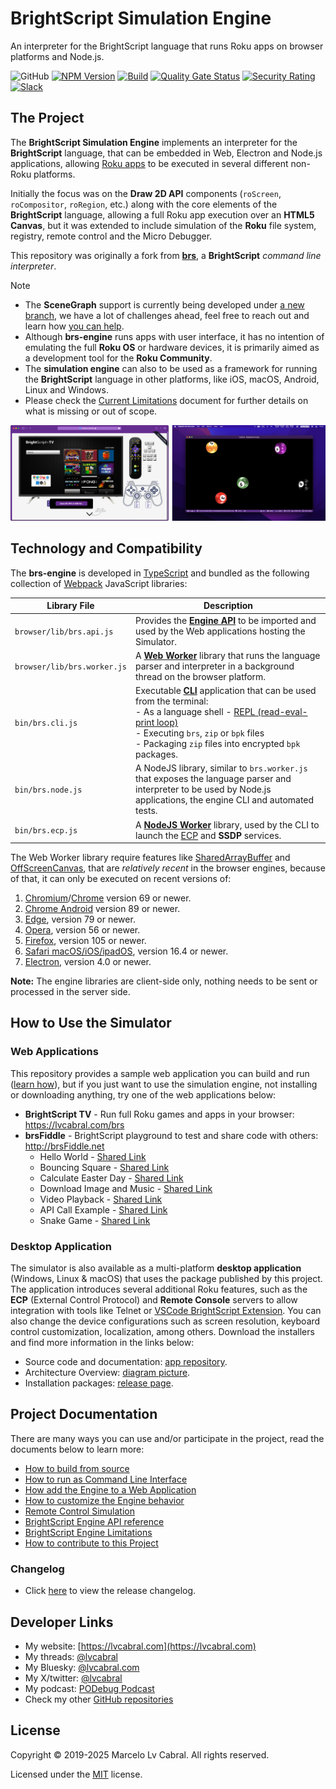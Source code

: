 # BrightScript Simulation Engine

An interpreter for the BrightScript language that runs Roku apps on browser platforms and Node.js.

![GitHub](https://img.shields.io/github/license/lvcabral/brs-engine)
[![NPM Version](https://badge.fury.io/js/brs-engine.svg?style=flat)](https://npmjs.org/package/brs-engine)
[![Build](https://github.com/lvcabral/brs-engine/actions/workflows/build.yml/badge.svg)](https://github.com/lvcabral/brs-engine/actions/workflows/build.yml)
[![Quality Gate Status](https://sonarcloud.io/api/project_badges/measure?project=lvcabral_brs-emu&metric=alert_status)](https://sonarcloud.io/summary/new_code?id=lvcabral_brs-emu)
[![Security Rating](https://sonarcloud.io/api/project_badges/measure?project=lvcabral_brs-emu&metric=security_rating)](https://sonarcloud.io/summary/new_code?id=lvcabral_brs-emu)
[![Slack](https://img.shields.io/badge/Slack-RokuCommunity-4A154B?logo=slack)](https://join.slack.com/t/rokudevelopers/shared_invite/zt-4vw7rg6v-NH46oY7hTktpRIBM_zGvwA)

## The Project

The **BrightScript Simulation Engine** implements an interpreter for the **BrightScript** language, that can be embedded in Web, Electron and Node.js applications, allowing [Roku apps](https://developer.roku.com/overview) to be executed in several different non-Roku platforms.

Initially the focus was on the **Draw 2D API** components (`roScreen`, `roCompositor`, `roRegion`, etc.) along with the core elements of the **BrightScript** language, allowing a full Roku app execution over an **HTML5 Canvas**, but it was extended to include simulation of the **Roku** file system, registry, remote control and the Micro Debugger.

This repository was originally a fork from [**brs**](https://github.com/rokucommunity/brs), a **BrightScript** _command line interpreter_.

> [!NOTE]
>
> - The **SceneGraph** support is currently being developed under [a new branch](https://github.com/lvcabral/brs-engine/tree/scenegraph), we have a lot of challenges ahead, feel free to reach out and learn how [you can help](docs/contributing.md).
> - Although **brs-engine** runs apps with user interface, it has no intention of emulating the full **Roku OS** or hardware devices, it is primarily aimed as a development tool for the **Roku Community**.
> - The **simulation engine** can also to be used as a framework for running the **BrightScript** language in other platforms, like iOS, macOS, Android, Linux and Windows.
> - Please check the [Current Limitations](docs/limitations.md) document for further details on what is missing or out of scope.

<p align="center"><img alt="Simulator Web and Desktop" title="Simulator Web and Desktop" src="docs/images/screenshots.png?raw=true"/></p>

## Technology and Compatibility

The **brs-engine** is developed in [TypeScript](https://www.typescriptlang.org/) and bundled as the following collection of [Webpack](https://webpack.js.org/) JavaScript libraries:

| Library File | Description |
| --- | --- |
| `browser/lib/brs.api.js` | Provides the **[Engine API](docs/engine-api.md)** to be imported and used by the Web applications hosting the Simulator.|
| `browser/lib/brs.worker.js` | A **[Web Worker](https://developer.mozilla.org/en-US/docs/Web/API/Web_Workers_API/Using_web_workers)** library that runs the language parser and interpreter in a background thread on the browser platform.|
|`bin/brs.cli.js`| Executable **[CLI](docs/run-as-cli.md)** application that can be used from the terminal: <br/>- As a language shell - [REPL (read-eval-print loop)](https://en.wikipedia.org/wiki/Read%E2%80%93eval%E2%80%93print_loop)<br/>- Executing `brs`, `zip` or `bpk` files<br/>- Packaging `zip` files into encrypted `bpk` packages.|
|`bin/brs.node.js`| A NodeJS library, similar to `brs.worker.js` that exposes the language parser and interpreter to be used by Node.js applications, the engine CLI and automated tests.|
|`bin/brs.ecp.js`| A **[NodeJS Worker](https://nodejs.org/api/worker_threads.html)** library, used by the CLI to launch the [ECP](https://developer.roku.com/docs/developer-program/dev-tools/external-control-api.md) and **SSDP** services.|

The Web Worker library require features like [SharedArrayBuffer](https://developer.mozilla.org/en-US/docs/Web/JavaScript/Reference/Global_Objects/SharedArrayBuffer) and [OffScreenCanvas](https://developer.mozilla.org/en-US/docs/Web/API/OffscreenCanvas), that are _relatively recent_ in the browser engines, because of that, it can only be executed on recent versions of:

1. [Chromium](https://www.chromium.org/Home)/[Chrome](https://www.google.com/chrome) version 69 or newer.
1. [Chrome Android](https://www.google.com/chrome) version 89 or newer.
1. [Edge](https://www.microsoft.com/en-us/edge), version 79 or newer.
1. [Opera](https://www.opera.com), version 56 or newer.
1. [Firefox](https://firefox.com), version 105 or newer.
1. [Safari macOS/iOS/ipadOS](https://www.apple.com/safari), version 16.4 or newer.
1. [Electron](https://electronjs.org), version 4.0 or newer.

**Note:** The engine libraries are client-side only, nothing needs to be sent or processed in the server side.

## How to Use the Simulator

### Web Applications

This repository provides a sample web application you can build and run ([learn how](docs/integrating.md)), but if you just want to use the simulation engine, not installing or downloading anything, try one of the web applications below:

- **BrightScript TV** - Run full Roku games and apps in your browser: <https://lvcabral.com/brs>
- **brsFiddle** - BrightScript playground to test and share code with others: <http://brsFiddle.net>
  - Hello World - [Shared Link](https://brsfiddle.net?code=XQAAAAL1AQAAAAAAAABJKoLnIqZU8B3-6dP2NsOmYLl2BuS_zvKqVwuCb900INmQka2JaG6109nguctrC4j5eeejusZdPZeqN7ODPGAHtZa3CitoUr0Lzf0CNfBMe_fKYxZVbBd3SFCx2pochQ8vXiLaMlX28Cc1xvIyR03lxJtEM3BO0wVuiOYr28HsPq0Yh-7QOe8y1A-TeWsDOMOEQO0YDxB86jAP7EXurCri8pscM-e70RBruCRmIlFupFBKRsE2GneP6qIr0cz0r69DJ9xuBnscqSBt8CvQFz5haqlrzi9T-BRs4qM1qQid4peKgfvF6s9QEy9nHMwtR_YJMI-5PBvHmU0E4knAAMoNG-Sy1UydLH0sb8RiwTn9IajExgUnwz89MTn5AWfJx2KPUY5QPhpAyFDZnR1H_-j54Fw)
  - Bouncing Square - [Shared Link](https://brsfiddle.net?code=XQAAAAJLCgAAAAAAAABJKobnoc8U-fMC7Yn0OmySA8M8XeYQjA-xlBhDmgkQqkyZorrnH8Z2n9OanRbQbS6T-zM3qPN3QH8Fzgr6UPhr5Cbo3rvloawPAr6qehd0XS8TPatky3-TLgFN_hIhDiNkxNg8livrXExKPdBlI1StdF_-qAzOZT6wC1xPKIJj2Sq8hKcRoNJYYH0Bc7y3vXJ1DTvcu9rAqps0k11Aj4tW_J_zSAHhhHD-zHJJTz1lYapWSGrBQHbhn5SMHQViWFzHfVMyo1Pxz8LUAjiUUHgtkOGpX14MRpCMTM85PbPhb8-KbGtaD4y6zaZgy7Q4zS8vtTxZ9QGHO1gsyGNWb01plO7Lk61lg9c6jOrKT4lJtn7mQme28XpLj5TQrGUbXGdw5lKu7TamErtcuypOxuBSMXVi9i_Ti874POAyL47IK7O5ZaBhBO1p5L2A6iQr6j1qzdmfd8N_9ZumCfxhd9XPg69t8sihYQVvI2vORW5vW_vxKQaDPlkjPyTdQtA903T2ZDiyKVXPpfElWsIntZqXdfg9aY0iXeyCV89LXf69WTkge8D4_dOPH8-ia5myHAXNyxi54k9qKwnkgpCDXTpTRdWB8AO_HuDn6AG5mddseP0uuDjZjbcYpwJRBBC5KJ4ocj8rH_bi5ZLCzRa9ryVdyrHwrDOpdwPRiUWsT7Cr9VEUuSPRctUp1amgHbIJKhLTTohiq3TvRAlItkP98bQhC5M_yTMnIyVjZsLrQWb5Q9MAa2VdwByE-pf4b3OF-SeGw5j-K7TOebCGz0yRNnF6zMHgUMPVYhRi9zNU5Mw_avQ0dCXMxtv9oU2_uKzkB0RCOMM6qJGSnTa4a6B0w8D_LbgLUNdbjVlAZCLpOPBl2DhR4VsV0R2zWlA5jqamY7wSeZb-CSsOdRJv30dXmt3bOKc__nYH8rYRcMlAZb4sT4aesdDh5Yx5bsWEGBjWV2Ojp34muGPJbVlkbhWOw0p0aip4dJ-jL9HfaO8zG_blhNCMsANapZ0VonnO1JaDR7cxeQeUDDpcskFPIu2DlIhLzQnGVFRRXUvU8UK97RQ0np_NQ8SUjcAoiMUNlA0HKjK3d06BKaALQwDwPGpCa1I2CksgPBrCt9f1H7csg_qmE-Bx79R0rehOLmorl_iiROXh0riaYyQlXnGwRR8K9lZJ-NU5iq6zaol5GjfdB5JRhWmzqVWFlOw9cvgI9KcWoCD5j5R1zINYsJVeMdQwLYc-LdEBfziGqS6HAyB-2fZoN_8u9gPwdI-kaKx8SCMHyiPOIhX1xk6DlY85qrLxL0LQJKf--0bS)
  - Calculate Easter Day - [Shared Link](https://brsfiddle.net?code=XQAAAAL2AwAAAAAAAABJKoUDU-eVDQnCIwGjL4bXrsOaRoDR7xUg7l7ATcAP2V7HvXEvU9p3zuMqYelSIckyYmoqSzPiR_yIJT_knVClROMTQ8ImmKudAnIwKv8WYKGGonwzgVUmLT0867k3otq0ZPQoV5mwSO1oRHzkHjvNCtuBfDH5wrogZOua4KltHWcJnxjl0B9yg82onvoaeBER6jlz1JgQoTBNQl7ZhTg01AoX450nozCe3nyd0BBXDG2it0PHgOg1UILanj2fdpsXuTi8BM14Vj9mmKhiaSk614HkwdEuWIhooOB_d9wRox3XJg21lF7OXupqgZBzZh3hAQa8MUqzSmpVX4dWe9FHkscztF0jbIc7gwmoUyOubjzcRA_3rZuM1AkQr4W4PMq_J63oF4el0DxVbFEbXK5h8stU078VCa_b9Ydi0OMsUY5I_o74zSN9SPD2pmojZTs6Fyh8Eo1vSsd3F_abdPvrOnxkKH1yCt59zo5zpVN144ihVYtaVE8MTZQc66is7A0GXfCNt7Ud592YNxSujFrQST2srrBxR6psz9xPdYhQBQd_ZzkK1J7ctVqHzfBM2tQNkn1Gp2-zBlaLjo1dlJ9Hj3zpcGK6N1VcUF7ptImWf0n2QvcTvo45Ml04CLN7WyNnyMPMBZkIEJAb3dyFwMVQNssvtncDGuAtsf2yxt4O9tjbAehdO-KOw9NXPKXiGQ1mUS7_PoudiVgThfqSrk20LX2fpdJ0Bc3QmeEhWzzOqrcri_-4fOLE)
  - Download Image and Music - [Shared Link](https://brsfiddle.net?code=XQAAAAKGCQAAAAAAAABJKoqngm5uKnfSsjl5UQrXmxd6cpL9ibQbDIH2ngkfAM04Aw7W933zvEnJjH04xwGX5MzE4NPnXXJ4R-S0N0Pke0auWD5rKMnq-kCEGc1xzCrQHpBvNufX5RuAZ-XVJ0pCFrcQxv8HOPL4K1KofrJuuuk1NQ3ov0LN9cGj2CQ2T0-RY8gMJK4JG1Gfe53uG3inR2SHLm6rU3entipqNEhWfFixB9H4C40LJgKeeibFjm4RBrYtZ8iomgkVuhpIyYxX2ag4YZvaUBpBFtyy6e6CLiVQmaCSNV0IqKdUci872aZls0WTpvIbX1KSDOCHpW4kDrF0yytMMR7yGnHEKFWsX8ddDwEhYKyRMtwOtYICzyFJ7BCe2jEd4FyaXuYsJ8HUfVrTx2Zul1hB-ejYRSpnoYabZkPVMTbS5gi2tzwSNEDuYLWXsMqq_ZIDiGQiejHWb3X6LOzv39qn-sEtvlhGv7N-fFb_hKp6AzPPdVxQqaCgRoTB-UmdfDSFckPmK8EEVrD9PjrfGx1CMGQm2AzD9hzzzaIMlDnRVHBe5xj2BSNeElVwEVhJ8l5n0qgElmUk8YPi0EjhF-00cGHVWs9Z2jaMZnbObeWb5oZMTQ2OXHGn08y91OG1-rpFsROc1VJe7XG6U95M7TZUwrWRdHK2XSNAVvFKtjLncLlQVZv_twvPzh0ODt0waxhFzc9W_uIJgK2ydXT_0vckVVmzbj1jIFAxCLvp4PbksrZDLoE3He9dQgqmJ7VlnuXVsmFbf4VL9WzKt52AY9B5jlXUlT6b33BfRnSVAcU7APCWih38ivLAPzxkSozpv-RKi2U7UVQsYJHIJm8-si4KeJ5GMSoOuF3Yagg5ZNUwf-sHevTyI3LGh1_hKJRhBHY2lZeRHKr0N-hTWQbXTSFbPY-Nf0kTrykdBNAX7OlmPrdfEMyah2IvNykyMrtQdCcD2DmyPIn5yFkTtYboDvTQPAOaXEoZdF6PzUMixyV_hu0VsuKKQvrxsrVeKtMxx2wDbmHMNWbNXNm5Rg4Avywq8g5bBr2rG86BPkA6bx2B_9m1GUcD1ovzxTaUpwu6p5WTOtnSvbg8sLV6TJfXqRgIm4evVFEv3Sh2zMx2hIKk0hXALe1z6Xn4_LbGyGKyxOeJtfSK12QF56KN-NsUQSMhIv2ucIrJYcYtE-MR8gH0ipvEfuyInRySWEhlsesN_27c__C4yiY)
  - Video Playback - [Shared Link](https://brsfiddle.net?code=XQAAAAKMCwAAAAAAAABJKoqngm5uKnfSsjl5UQrxThRucpL9ibQbDIH2ngkfAM04Aw7W933zvEnJjH0_TcYKuAb8pP4_pFUty4bsZ2ZGN6blI4HbCWU1o8kGuMYqVThNrDhiPIDtBh5rXeosnLR79JxTFgkSi4riS7OV1YxU2DSgn9ndUJMQTbe46AIqdpF3LfZnmkXgW4yR9Jd28iMajr1P6G7zSPRt0-hAg4owerHW0KUB0f10IyD_I-zwLEyjuVVjh5VYgE7r9pLU8r845lZ9-hnD0BibKqo7Fei_J_KCRVxMpeDmF-E3ZZdEgPjW5-rLUDn3dv0XDH6rKIuYdnx075Y4XefhFNACmnKFxvoi4mAIwczMbed3zSRLGWW7IqggC8HJ1rH_MDVp4gk_58cB_Bea5Wx6wFgZzrPmk5H8rO-dVkgpnJL7bevIMmyuCUlrrE_HLB2oopUMdnPggp3_s7xnoby6w6CJ4-gjkZYU-bDWC2pRztEk_DbISFmsy_OG_Pd8tTQrRBJGhZtSe2BsSziJ_9mePKvHH_yIjPeQjnR9tijZ6Q_ryDR8RVpuEFZRGJ6z6_kk_vZnFmYidHHBV_Oy_GmhQOpTRKe2htjfyN-pBZJw7Tu3VcTYmOILWPgJUpAbB8MkDj-c2BbWDogdsAgpZdSt_I40tpHDbvRp-vklV69_IUDIx5fquD1el8qPoDtUHblJZGKLHRvASj7lYTC4qGI-mg_IZpReBXMBLvd5VVHViQp-r7T4Y8W8pi7zZ7aqNci8ZXCXqLPyBLFwtEf-0ZICdAgmNjjFztjW217pOUEA4XIXRulcatttsH0VqMDB3y2tQv-pyVbXmSfpb_mgqG7HjfgfmYu4H0aV-Ifp3pwIz1tfk2nEHI90_rh081-lSZWTVT_kOznTwkAvjlLK8i4KzH-GS7jdlkhUW81Hz1ln6sy78NHI_MeqdnJqFzOpy24DX1qUaSyrThOd8_mvSRVcaQNFDJ1KgWimc-oZpD6MJQ1fbYFli9WHdpPhD7lI6OPlAP4dSfwf_sGLe9JHkjrrhCeXNI7dAF34raawlqZwAP2UXY0DQAJev-U2wJXHedkarK7KcLMmlYVFNOIE_bDQ-F0gJmifV7DR64js9WAQTI0NKnN7KP0v86lEF6ZoGxHlqy6bP_0NSmiNEi04UL5b7DKWRTjm2O7HlfKt-3E5AVn40noALDF_JvnykLL2l8BsYOHiQHZeh_p6sWvFLVqqK0JP7n21n6LUDa-lX6Jbjkv1A9XlXhfT2RZCeBrJW-c_d_QkRfqnlP3PKYazNGevfg3dfJHJczSET4jl3gVXXiJY__fIHPo)
  - API Call Example - [Shared Link](https://brsfiddle.net?code=XQAAAAKDEAAAAAAAAABJKotFIyJTtYn-qlq_R7JJF5alJytQ-ukFasPfytMYIZwnWfTlg9zXrp5bJJXqfYTKfzTV47CRJDpi3IcBcVXiHNSMn59_J7Qhs7_oXHNpJn-txA-iu3s-jGt5ear9zuwGQkCafWzHJg-q_pGp-kDavfBiSjDJJvwVeOsi_H9PW0Bhxoywsc9eABYR9Gw7re5gGWQDnwbigwhWCwnEQ-3BE6550fjnLdGODDiPY5pNZdOTPd01CLJnquhAdDZy8MgPc-jqAkO0VARvVr5Kysy7qSygtw_V_mNFs5gMw7qXbWu0tTao9ePNZZH78dgFAQSKnqZoq7_S3lUtux3c2bkMbpzT2if20fJ420fVVuT5gAwBOVGbDLvn7jtx0W7sUs6ovhSgI_0qBgwViCLjy-QuZ_Ca5QFkfRXLxWhOv9kE4AWLruPpdT5u9qFmzruBqzF_Tl8KcWHaT5lqFyqumCUoZgpADWuOsbXp_4dkKHpab1ZTFLQ3S0-DzrLz0A8QFYmUCdC4omGp63s80wbG9ei3WqDOqy-2sEkJAJYwcTXe12QPrDpHrf6Ov8pLbWwzDCr5gBqigE2PF7ISXQYr6iZfyhoHHgXS2vMO1BHHHNXV2kwrUmHzGSz2xOHfLDXb_pApUAtBCWcujidCf1UyDcyfItdcxfIkV0iQEUw9mAOXvtQGh0NSEvc8EcW6kT8EJvCDA9BXHnxCaD-cpvbR60bGvWW4XGO90TN32nHDFdbbYAXnlsi9tWgLtYbKdcX6q1VtfKV9raIU-VYAUXczq0w2Y_CKNknBAvmtufo2g7rBH9Wa5K1L91W4sdZ5ZMG0IsJkW4nX44HVzDo-rfcQqPG2-8yR78T29EVx26qVAqbi2lRxhPdGlDZR3du6lg0wBGbKB2-KRXPdShgN8CoTRsrs3mSmJXFgWa23P9ovO4W_vmbex4xjMOSJafbP9Q6nK4rltS5f6njXiAG-t5JtBT7y0dx6_WXBwDOTHdhBocrEFMdAoDVHoec6_ILiiKdbYhcMU7pQzjneBiGPgXhTnBXVTDx7vfYUB8b_AgzqT366V_tAHwIvl7BBBkN1L1FoH2CUD9PhkR7r4QHN4hfgZ3n7Ng9qI2pVilgfgcq_KEWR3FB8KNdns1J50W7SYuZ1WA8PMopCNZYevDeSZDOlIXAv01MztGsayTeVbQFeF7aTLC9uUMibiBpEJHVPVncfQyvRRiWvB0mJf3fQanGcuR_Tt9KTxxZl46jrFmY1iuT_pOWytLwuix53ko01X1gcRRXQAZpC1as7IHO9hFVI7VKGRII7Qc1aMLGMUln6PtTTNWzGwU8bQVFco_7BBiDghblJ6JmBd6PCOKZT_cQWMc5i2BdWLAxh3dr0Yq2GsNHPh1iATvPSBH71oKIdiur2N0gQMdrGxKKwrZLxzsUX_5CVDO4JLIWMITEtSYwAAXTeJ0gnBQoATVGO7xf5G58pr3jkRKk1NfdkzcU7rqSNuGEvyRfRqJC-fjgTwURUDEm7VGJ0J1Gapyw6X3tP92V9jyfpCtS4pKAIk-qV_xOSDaM03nAQPPN2cLsVY72yUV-AiZrrDxcrpLkvUysqGfGQybUYmZhjxabohC8tRvO-OAH2AphQiUzEo5gw-MMpfiwoeEh3j1HaufaHffpBRX-SK4RnJS7g-za4cwwGKOCoI8WKYpv-U8IrPIPEr7F8uxyqbWa85-CXJ5_f0VEjOy16XQ5gOc6ZxZfF57GF8spiEY4RqB1V3SMiSj3doH8-IGFw4ND5GVlct5AKf-KBb7hgWRJ41jA4xnl6QYIFS3iyuL3yEsWjSxLyG_XIZEE85iNZDldpBBgzgYKLxukTQUqHR6wbY3GJ9LeZcWKtOw9_Bej_WTKFbF3uUevfQfBpvpQjFTj7Kz9bkAU1ceSWBXLheGp11b8uKiTKkup-OIMWoy775O2fQ7egtANDYFUAJ2kpCtQExo62bT2Z9ahpLFHECFxJZaRqMnGCzJLPqLgdUlONKlbPKnIP__IaUaU)
  - Snake Game - [Shared Link](https://brsfiddle.net?code=XQAAAALcDgAAAAAAAABJKoSlctaqcQ9tGaWSdUHrXuqR-y6_GbR6awG83rYQRcdoycHkJ8MFCvKH7gTK_vW6UgUXwXXR3errMRkkWHDAf6EtfvZhhrStj0ebMCVuI-lw2r_IMbOmR-Mp0UisKJluxhBof7Fe8gk7R-rj00p60KZMJaFUITmjx-lE5H1fW4m9pTGoVPDOxvJ0KBpdcrPdzIJZD2ONw-UcA9--COJb9DODV8pyO4e1dn32T1V2kh39SrM5VHgICzTHTsajN6_hBKsKOFc0xivTnldYZ41pbirlPTC1nKX8LjXpkHeTxvV-NWcA50XR8Wrm0Fl05rtjwL7hHumCwZc75GY1ioNTMQoe5JSDL02n0Jf0ZWEwuBleP5O_OckNjn5o0ANbhu39ZlF4TEbpst2ac0F0ad4_eQCIseeB44BgoJwBahG49-Fry-afCaVqC8qtZsvtj7AlCAyYFOPOWiSioqopcqqWTF1XGG7n7HI5Qtj6D1h6ajT9zzy_Pn6jJ7ICSdDbOFq6GP7LGjHglUF6I91yS8Vxh8NQSAZgi4PiYyZbX4uJtsDZsvjhZpFOg4tQvV5TUCtxLtQfe7Nt4SZEN-6OLJiPFMR9hME4EIyV_OfxC_T0XrPKIhduA32al5K1L6STy-ntJPYdkKWfMP3kNl82aDEwm_XCvIflp9dcY5ADxKcvOdFYqCuOyFiqKcWjV_RWI8I_sqr_p2E3cKF7sZl-9jzFCtMarZCM4sQpgyPiJkhjm7IwYFJkEMAzeiAV9BPB7on9ReUWYWIsOOA6aGbP7ZKvdw3CNsda8qImFKeYKrnoPySnBQFCxDe-26_ncaH9QQ3jKc0xzi8z0SSaZ-xYe-rvw6FFMqrKHCg2j4U4Drv-AunjhL7Rh0HjBSPkzm-tYK9GPj5xyOEaIrULWdg8kG6hu6arEfMZMbSS8b0wW44QlTr2l4YzC-wuzRbtmBzxn04f5thX0rHxgUR9GpRvNgQnob1-_pG2phYoezVKaIbFoa2VEp6cQZYGgJxW-4VHGmL_ofJG7taOYjjq04EmhVKm7c21z2JPnOTk31qeEd4ZqHMWVomSPDmVHAvVt-RM9_rda71zSdVrgrNIabT9sFTfFfgUFbpo5JyDASVJ3_w7fLFH7zTIX_kNoWg1WQXnAeay5P-_Hg3LzmnzmT72qolkQKwYzDCYO5RgcrKYc9QfVGDuZwmo9r_tGpvNgTX5ffCa4a_kAL-fGWb6O6gz_lloYvQEM4WHB8d9ZNR-U3jZ4DWRAZHsmeIHdKttU5pPlE-CDrTQAkZMdlReNxWHE-5m2nCp2hfwgUvUKhBai9u34OSoPAd3rE1yePxiy-AVOV0OZUtiA2109a25frwbDLYRg2-lJRSGEzf9kadWrhL90pr52yZcjlBMUAaElB5TtQDJkvejpr0pA3-BJXK2kNK-NNisss1SzCR25FxCzrmiRUHRLInLpNoLk-CxzFAkbjHySCsXXnNp6gtXD3Cm82m8P2kl-ts6QTXhf4rHCcNtUfwYZPWLehVEZtfRgfm-HhI)


### Desktop Application

The simulator is also available as a multi-platform **desktop application** (Windows, Linux & macOS) that uses the package published by this project. The application introduces several additional Roku features, such as the **ECP** (External Control Protocol) and **Remote Console** servers to allow integration with tools like Telnet or [VSCode BrightScript Extension](https://marketplace.visualstudio.com/items?itemName=RokuCommunity.brightscript). You can also change the device configurations such as screen resolution, keyboard control customization, localization, among others. Download the installers and find more information in the links below:

- Source code and documentation: [app repository](https://github.com/lvcabral/brs-desktop).
- Architecture Overview: [diagram picture](https://github.com/lvcabral/brs-desktop/blob/master/docs/images/brs-desktop-architecture-overview.png).
- Installation packages: [release page](https://github.com/lvcabral/brs-desktop/releases).

## Project Documentation

There are many ways you can use and/or participate in the project, read the documents below to learn more:

- [How to build from source](docs/build-from-source.md)
- [How to run as Command Line Interface](docs/run-as-cli.md)
- [How add the Engine to a Web Application](docs/integrating.md)
- [How to customize the Engine behavior](docs/customization.md)
- [Remote Control Simulation](docs/remote-control.md)
- [BrightScript Engine API reference](docs/engine-api.md)
- [BrightScript Engine Limitations](docs/limitations.md)
- [How to contribute to this Project](docs/contributing.md)

### Changelog

- Click [here](CHANGELOG.md) to view the release changelog.

## Developer Links

- My website: [https://lvcabral.com](https://lvcabral.com)
- My threads: [@lvcabral](https://www.threads.net/@lvcabral)
- My Bluesky: [@lvcabral.com](https://bsky.app/profile/lvcabral.com)
- My X/twitter: [@lvcabral](https://twitter.com/lvcabral)
- My podcast: [PODebug Podcast](http://podebug.com)
- Check my other [GitHub repositories](https://github.com/lvcabral)

## License

Copyright © 2019-2025 Marcelo Lv Cabral. All rights reserved.

Licensed under the [MIT](LICENSE) license.
